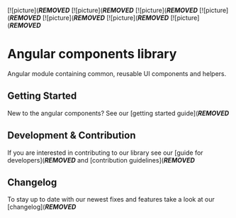 [![picture](***REMOVED***
[![picture](***REMOVED***
[![picture](***REMOVED***
[![picture](***REMOVED***
[![picture](***REMOVED***
[![picture](***REMOVED***
[![picture](***REMOVED***

# Angular components library

Angular module containing common, reusable UI components and helpers.

## Getting Started

New to the angular components? See our [getting started guide](***REMOVED***

## Development & Contribution

If you are interested in contributing to our library see our [guide for developers](***REMOVED*** and [contribution guidelines](***REMOVED***

## Changelog

To stay up to date with our newest fixes and features take a look at our [changelog](***REMOVED***
